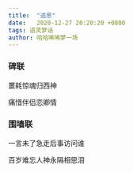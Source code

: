 ```yaml
---
title:  "追思"
date:   2020-12-27 20:20:20 +0800
tags: 语灵梦话
author: 哈哈唏唏梦一场
---
```


<h3>碑联</h3>

噩耗惊魂归西神

痛惜伴侣恋卿情

<h3>围墙联</h3>

一言未了急走后事访问谁

百岁难忘人神永隔相思泪
